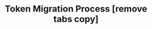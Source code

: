 ---
title: Token Migration Process [remove tabs copy]
deprecated: false
hidden: true
metadata:
  description: >-
    Token migration is the process by which the card numbers stored in a
    provider are transferred to Yuno's vault. This process involves the
    generation of a new token for each card.
  robots: index
---